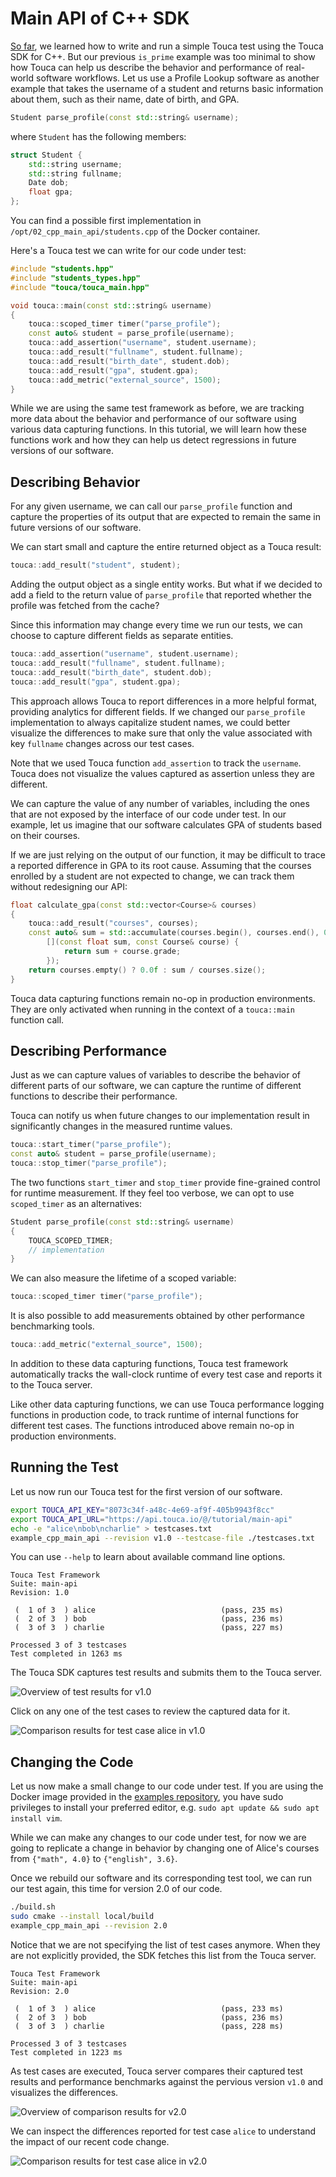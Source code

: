 # Main API of C++ SDK

[So far](./quickstart.md), we learned how to write and run a simple Touca test
using the Touca SDK for C++. But our previous `is_prime` example was too minimal
to show how Touca can help us describe the behavior and performance of
real-world software workflows. Let us use a Profile Lookup software as another
example that takes the username of a student and returns basic information about
them, such as their name, date of birth, and GPA.

```cpp
Student parse_profile(const std::string& username);
```

where `Student` has the following members:

```cpp
struct Student {
    std::string username;
    std::string fullname;
    Date dob;
    float gpa;
};
```

You can find a possible first implementation in
`/opt/02_cpp_main_api/students.cpp` of the Docker container.

Here's a Touca test we can write for our code under test:

```cpp
#include "students.hpp"
#include "students_types.hpp"
#include "touca/touca_main.hpp"

void touca::main(const std::string& username)
{
    touca::scoped_timer timer("parse_profile");
    const auto& student = parse_profile(username);
    touca::add_assertion("username", student.username);
    touca::add_result("fullname", student.fullname);
    touca::add_result("birth_date", student.dob);
    touca::add_result("gpa", student.gpa);
    touca::add_metric("external_source", 1500);
}
```

While we are using the same test framework as before, we are tracking more data
about the behavior and performance of our software using various data capturing
functions. In this tutorial, we will learn how these functions work and how they
can help us detect regressions in future versions of our software.

## Describing Behavior

For any given username, we can call our `parse_profile` function and capture the
properties of its output that are expected to remain the same in future versions
of our software.

We can start small and capture the entire returned object as a Touca result:

```cpp
touca::add_result("student", student);
```

Adding the output object as a single entity works. But what if we decided to add
a field to the return value of `parse_profile` that reported whether the profile
was fetched from the cache?

Since this information may change every time we run our tests, we can choose to
capture different fields as separate entities.

```cpp
touca::add_assertion("username", student.username);
touca::add_result("fullname", student.fullname);
touca::add_result("birth_date", student.dob);
touca::add_result("gpa", student.gpa);
```

This approach allows Touca to report differences in a more helpful format,
providing analytics for different fields. If we changed our `parse_profile`
implementation to always capitalize student names, we could better visualize the
differences to make sure that only the value associated with key `fullname`
changes across our test cases.

Note that we used Touca function `add_assertion` to track the `username`. Touca
does not visualize the values captured as assertion unless they are different.

We can capture the value of any number of variables, including the ones that are
not exposed by the interface of our code under test. In our example, let us
imagine that our software calculates GPA of students based on their courses.

If we are just relying on the output of our function, it may be difficult to
trace a reported difference in GPA to its root cause. Assuming that the courses
enrolled by a student are not expected to change, we can track them without
redesigning our API:

```cpp
float calculate_gpa(const std::vector<Course>& courses)
{
    touca::add_result("courses", courses);
    const auto& sum = std::accumulate(courses.begin(), courses.end(), 0.0f,
        [](const float sum, const Course& course) {
            return sum + course.grade;
        });
    return courses.empty() ? 0.0f : sum / courses.size();
}
```

Touca data capturing functions remain no-op in production environments. They are
only activated when running in the context of a `touca::main` function call.

## Describing Performance

Just as we can capture values of variables to describe the behavior of different
parts of our software, we can capture the runtime of different functions to
describe their performance.

Touca can notify us when future changes to our implementation result in
significantly changes in the measured runtime values.

```cpp
touca::start_timer("parse_profile");
const auto& student = parse_profile(username);
touca::stop_timer("parse_profile");
```

The two functions `start_timer` and `stop_timer` provide fine-grained control
for runtime measurement. If they feel too verbose, we can opt to use
`scoped_timer` as an alternatives:

```cpp
Student parse_profile(const std::string& username)
{
    TOUCA_SCOPED_TIMER;
    // implementation
}
```

We can also measure the lifetime of a scoped variable:

```cpp
touca::scoped_timer timer("parse_profile");
```

It is also possible to add measurements obtained by other performance
benchmarking tools.

```cpp
touca::add_metric("external_source", 1500);
```

In addition to these data capturing functions, Touca test framework
automatically tracks the wall-clock runtime of every test case and reports it to
the Touca server.

Like other data capturing functions, we can use Touca performance logging
functions in production code, to track runtime of internal functions for
different test cases. The functions introduced above remain no-op in production
environments.

## Running the Test

Let us now run our Touca test for the first version of our software.

```bash
export TOUCA_API_KEY="8073c34f-a48c-4e69-af9f-405b9943f8cc"
export TOUCA_API_URL="https://api.touca.io/@/tutorial/main-api"
echo -e "alice\nbob\ncharlie" > testcases.txt
example_cpp_main_api --revision v1.0 --testcase-file ./testcases.txt
```

You can use `--help` to learn about available command line options.

```text
Touca Test Framework
Suite: main-api
Revision: 1.0

 (  1 of 3  ) alice                            (pass, 235 ms)
 (  2 of 3  ) bob                              (pass, 236 ms)
 (  3 of 3  ) charlie                          (pass, 227 ms)

Processed 3 of 3 testcases
Test completed in 1263 ms
```

The Touca SDK captures test results and submits them to the Touca server.

![Overview of test results for v1.0](../../.gitbook/assets/touca-sdk-main-api-batch-1.png)

Click on any one of the test cases to review the captured data for it.

![Comparison results for test case alice in v1.0](../../.gitbook/assets/touca-sdk-main-api-case-1.png)

## Changing the Code

Let us now make a small change to our code under test. If you are using the
Docker image provided in the
[examples repository](https://github.com/trytouca/examples), you have sudo
privileges to install your preferred editor, e.g.
`sudo apt update && sudo apt install vim`.

While we can make any changes to our code under test, for now we are going to
replicate a change in behavior by changing one of Alice's courses from
`{"math", 4.0}` to `{"english", 3.6}`.

Once we rebuild our software and its corresponding test tool, we can run our
test again, this time for version 2.0 of our code.

```bash
./build.sh
sudo cmake --install local/build
example_cpp_main_api --revision 2.0
```

Notice that we are not specifying the list of test cases anymore. When they are
not explicitly provided, the SDK fetches this list from the Touca server.

```text
Touca Test Framework
Suite: main-api
Revision: 2.0

 (  1 of 3  ) alice                            (pass, 233 ms)
 (  2 of 3  ) bob                              (pass, 236 ms)
 (  3 of 3  ) charlie                          (pass, 228 ms)

Processed 3 of 3 testcases
Test completed in 1223 ms
```

As test cases are executed, Touca server compares their captured test results
and performance benchmarks against the pervious version `v1.0` and visualizes
the differences.

![Overview of comparison results for v2.0](../../.gitbook/assets/touca-sdk-main-api-batch-2.png)

We can inspect the differences reported for test case `alice` to understand the
impact of our recent code change.

![Comparison results for test case alice in v2.0](../../.gitbook/assets/touca-sdk-main-api-case-2.png)
